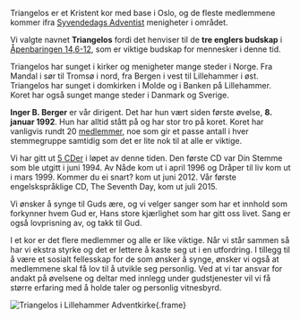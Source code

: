 Triangelos er et Kristent kor med base i Oslo, og de fleste medlemmene kommer ifra [Syvendedags Adventist](http://adventist.no) menigheter i området.

Vi valgte navnet **Triangelos** fordi det henviser til de **tre englers budskap** i [Åpenbaringen 14,6-12](bible "Åp 14,6-12"), som er viktige budskap for mennesker i denne tid.

Triangelos har sunget i kirker og menigheter mange steder i Norge. Fra Mandal i sør til Tromsø i nord, fra Bergen i vest til Lillehammer i øst. Triangelos har sunget i domkirken i Molde og i Banken på Lillehammer. Koret har også sunget mange steder i Danmark og Sverige.

**Inger B. Berger** er vår dirigent. Det har hun vært siden første øvelse, **8. januar 1992**. Hun har alltid stått på og har stor tro på koret. Koret har vanligvis rundt 20 [medlemmer](members), noe som gir et passe antall i hver stemmegruppe samtidig som det er lite nok til at alle er viktige.

Vi har gitt ut [5 CDer](music) i løpet av denne tiden.
Den første CD var Din Stemme som ble utgitt i juni 1994. Av Nåde kom ut i april 1996 og Dråper til liv kom ut i mars 1999. Kommer du ei snart? kom ut juni 2012. Vår første engelskspråklige CD, The Seventh Day, kom ut juli 2015.

Vi ønsker å synge til Guds ære, og vi velger sanger som har et innhold som forkynner hvem Gud er, Hans store kjærlighet som har gitt oss livet. Sang er også lovprisning av, og takk til Gud.

I et kor er det flere medlemmer og alle er like viktige. Når vi står sammen så har vi ekstra styrke og det er lettere å kaste seg ut i en utfordring. I tillegg til å være et sosialt fellesskap for de som ønsker å synge, ønsker vi også at medlemmene skal få lov til å utvikle seg personlig. Ved at vi tar ansvar for andakt på øvelsene og deltar med innlegg under gudstjenester vil vi få større erfaring med å holde taler og personlig vitnesbyrd.

![Triangelos i Lillehammer Adventkirke](i/700x700/choir.jpg){.frame}
